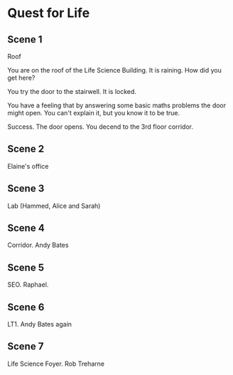 # Quest for Life

## Scene 1

Roof

You are on the roof of the Life Science Building. It is raining. How did you get here?

You try the door to the stairwell. It is locked.

You have a feeling that by answering some basic maths problems the door might open. You can't explain it, but you know it to be true.

Success. The door opens. You decend to the 3rd floor corridor.

## Scene 2

Elaine's office

## Scene 3

Lab (Hammed, Alice and Sarah)

## Scene 4

Corridor. Andy Bates

## Scene 5

SEO. Raphael.

## Scene 6

LT1. Andy Bates again

## Scene 7

Life Science Foyer. Rob Treharne




